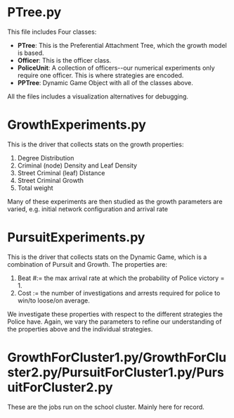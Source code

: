 PTree.py
================================================================================================================================

This file includes Four classes:

+ **PTree**: This is the Preferential Attachment Tree, which the growth model is based.  
+ **Officer**: This is the officer class.
+ **PoliceUnit**: A collection of officers--our numerical experiments only require one officer.  This is where strategies are encoded.
+ **PPTree**: Dynamic Game Object with all of the classes above.

All the files includes a visualization alternatives for debugging. 

GrowthExperiments.py
================================================================================================================================
This is the driver that collects stats on the growth properties:

1. Degree Distribution
2. Criminal (node) Density and Leaf Density
3. Street Criminal (leaf) Distance
4. Street Criminal Growth
5. Total weight

Many of these experiments are then studied as the growth parameters are varied, e.g. initial network configuration and arrival rate

PursuitExperiments.py
================================================================================================================================
This is the driver that collects stats on the Dynamic Game, which is a combination of Pursuit and Growth.  The properties are:

1. Beat #:= the max arrival rate at which the probability of Police victory = 1.
2. Cost  := the number of investigations and arrests required for police to win/to loose/on average.

We investigate these properties with respect to the different strategies the Police have.  Again, we vary the parameters to refine
our understanding of the properties above and the individual strategies.

GrowthForCluster1.py/GrowthForCluster2.py/PursuitForCluster1.py/PursuitForCluster2.py
================================================================================================================================
These are the jobs run on the school cluster.  Mainly here for record.
